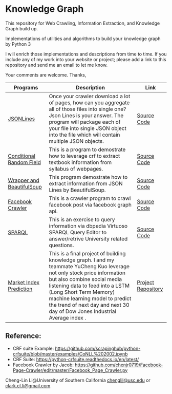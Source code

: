 # Knowledge Graph
This repository for Web Crawling, Information Extraction, and Knowledge Graph build up.

Implementations of utilities and algorithms to build your knowledge graph by Python 3

I will enrich those implementations and descriptions from time to time. If you include any of my work into your website or project; please add a link to this repository and send me an email to let me know.

Your comments are welcome.
Thanks,

|Programs|Description|Link|
|------|------|--------|
|[JSONLines](https://github.com/Cheng-Lin-Li/KnowledgeGraph/tree/master/CDR_JSONLines)|Once your crawler download a lot of pages, how can you aggregate all of those files into single one? Json Lines is your answer. The program will package each of your file into single JSON object into the file which will contain multiple JSON objects.| [Source Code](https://github.com/Cheng-Lin-Li/KnowledgeGraph/blob/master/CDR_JSONLines/jsonlines.py)|
|[Conditional Random Field](https://github.com/Cheng-Lin-Li/KnowledgeGraph/tree/master/CRF)|This is a program to demostrate how to leverage crf to extract textbook information from syllabus of webpages. |[Source Code](https://github.com/Cheng-Lin-Li/KnowledgeGraph/blob/master/CRF/source/crf.py)|
|[Wrapper and BeautifulSoup](https://github.com/Cheng-Lin-Li/KnowledgeGraph/tree/master/wrapper)| This program demostrate how to extract information from JSON Lines by BeautifulSoup. |[Source Code](https://github.com/Cheng-Lin-Li/KnowledgeGraph/blob/master/wrapper/source/wrapper.py)|
|[Facebook Crawler](https://github.com/Cheng-Lin-Li/KnowledgeGraph/blob/master/facebook-crawler)| This is a crawler program to crawl facebook post via facebook graph api. |[Source Code](https://github.com/Cheng-Lin-Li/KnowledgeGraph/tree/master/facebook-crawler/facebook-crawler.py)|
|[SPARQL](https://github.com/Cheng-Lin-Li/KnowledgeGraph/blob/master/SPARQL)| This is an exercise to query information via dbpedia Virtuoso SPARQL Query Editor to answer/retrive University related questions. |[Source Code](https://github.com/Cheng-Lin-Li/KnowledgeGraph/tree/master/SPARQL/SPARQL.pdf)|
|[Market Index Prediction](https://github.com/Cheng-Lin-Li/Market-Trend-Prediction)| This is a final project of building knowledge graph. I and my teammate YuCheng Kuo leverage not only stock price information but also combine social media listening data to feed into a LSTM (Long Short Term Memory) machine learning model to predict the trend of next day and next 30 day of Dow Jones Industrial Average index . |[Project Repository](https://github.com/Cheng-Lin-Li/Market-Trend-Prediction)|


## Reference:
* CRF suite Example: https://github.com/scrapinghub/python-crfsuite/blob/master/examples/CoNLL%202002.ipynb
* CRF Suite: https://python-crfsuite.readthedocs.io/en/latest/
* Facebook Crawler by Jacob: https://github.com/chenjr0719/Facebook-Page-Crawler/edit/master/Facebook_Page_Crawler.py

Cheng-Lin Li@University of Southern California
chenglil@usc.edu or 
clark.cl.li@gmail.com
